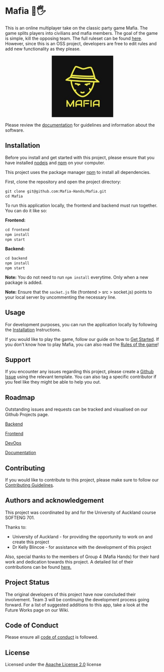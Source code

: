 # Mafia 💎🖐

This is an online multiplayer take on the classic party game Mafia. The game splits players into civilians and mafia members. The goal of the game is simple, kill the opposing team. The full ruleset can be found [here](https://github.com/Mafia-Hands/Mafia/wiki/Game-Rules).
However, since this is an OSS project, developers are free to edit rules and add new functionality as they please.

<p align="center">
  <img src="https://raw.githubusercontent.com/Mafia-Hands/Mafia/main/frontend/public/logo192.png" height=200; width=200>
</p>

Please review the [documentation](https://github.com/Mafia-Hands/Mafia/wiki) for guidelines and information about the software.

## Installation

Before you install and get started with this project, please ensure that you have installed [nodejs](https://nodejs.org/en/) and [npm](https://www.npmjs.com/) on your computer.

This project uses the package manager [npm](https://www.npmjs.com/get-npm) to install all dependencies.

First, clone the repository and open the project directory:

```
git clone git@github.com:Mafia-Hands/Mafia.git
cd Mafia
```

To run this application locally, the frontend and backend must run together. You can do it like so:

**Frontend:**

```
cd frontend
npm install
npm start
```

**Backend:**

```
cd backend
npm install
npm start
```

**Note:** You do not need to run `npm install` everytime. Only when a new package is added.

**Note:** Ensure that the `socket.js` file (frontend > src > socket.js) points to your local server by uncommenting the necessary line.

## Usage

For development purposes, you can run the application locally by following the [Installation](https://github.com/Mafia-Hands/Mafia#installation) Instructions.

If you would like to play the game, follow our guide on how to [Get Started](). If you don't know how to play Mafia, you can also read the [Rules of the game](https://github.com/Mafia-Hands/Mafia/wiki/Game-Rules)!

## Support

If you encounter any issues regarding this project, please create a [Github Issue](https://github.com/Mafia-Hands/Mafia/issues) using the relevant template. You can also tag a specific contributor if you feel like they might be able to help you out.

## Roadmap

Outstanding issues and requests can be tracked and visualised on our Github Projects page.

[Backend](https://github.com/Mafia-Hands/Mafia/projects/2)

[Frontend](https://github.com/Mafia-Hands/Mafia/projects/1)

[DevOps](https://github.com/Mafia-Hands/Mafia/projects/4)

[Documentation](https://github.com/Mafia-Hands/Mafia/projects/3)

## Contributing

If you would like to contribute to this project, please make sure to follow our [Contributing Guidelines](https://github.com/Mafia-Hands/Mafia/wiki/Contributing-Guidelines).

## Authors and acknowledgement

This project was coordinated by and for the University of Auckland course SOFTENG 701.

Thanks to:

-   University of Auckland - for providing the opportunity to work on and create this project
-   Dr Kelly Blincoe - for assistance with the development of this project

Also, special thanks to the members of Group 4 (Mafia Hands) for their hard work and dedication towards this project. A detailed list of their contributions can be found [here.](https://github.com/Mafia-Hands/Mafia/wiki/Contributions)

## Project Status

The original developers of this project have now concluded their involvement. Team 3 will be continuing the development process going forward.
For a list of suggested additions to this app, take a look at the Future Works page on our Wiki.

## Code of Conduct

Please ensure all [code of conduct](https://github.com/Mafia-Hands/Mafia/wiki/Code-of-Conduct) is followed.

## License

Licensed under the [Apache License 2.0](LICENSE.md) license
